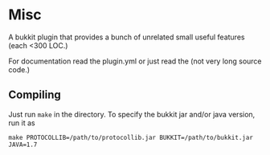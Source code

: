 Misc
=====

A bukkit plugin that provides a bunch of unrelated small useful features (each <300 LOC.)

For documentation read the plugin.yml or just read the (not very long source code.)

Compiling
-----
Just run `make` in the directory. To specify the bukkit jar and/or java version, run it as
```
make PROTOCOLLIB=/path/to/protocollib.jar BUKKIT=/path/to/bukkit.jar JAVA=1.7
```
